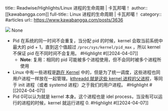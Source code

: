 title:: Readwise/Highlights/Linux 进程的生命周期 | 卡瓦邦噶！
author:: [[kawabangga.com]]
full-title:: Linux 进程的生命周期 | 卡瓦邦噶！
category:: #articles
url:: https://www.kawabangga.com/posts/3636

![](https://readwise-assets.s3.amazonaws.com/static/images/article4.6bc1851654a0.png)
None

- Pid 在系统的同一时间不会重复，当分配 pid 的时候，kernel 会取当前系统中最大的 pid + 1，直到这个值超过 `/proc/sys/kernel/pid_max` ，所以 kernel 不保证 pid 在不同时间不会复用。 #Highlight #[[2024-04-07]]
	- **Note**: 复用：相同的 pid 可能被多个进程使用，但不会同时被多个进程所使用
- Linux 中有一些进程是[跑在 Kernel](https://www.kawabangga.com/posts/3521) 中的，但是为了统一调度，这些进程也同用户进程一样放在一起管理。[kthreadd 就是这些 kernel 进程的父进程](https://unix.stackexchange.com/questions/13290/init-process-ancestor-of-all-processes)，等同于 init 进程（或者 systemd 进程）之于我们的用户进程。 #Highlight #[[2024-04-07]]
- Pid 0可以认为就是 kernel 本身。这个进程也是 idel process，当没有可以运行的进程的时候，kernel 就运行进程 0. #Highlight #[[2024-04-07]]